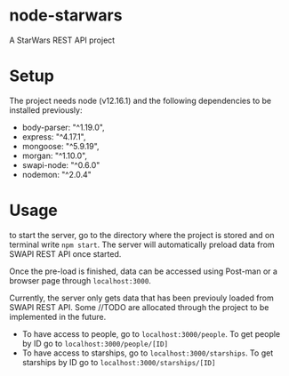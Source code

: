 # node-starwars
A StarWars REST API project

# Setup
The project needs node (v12.16.1) and the following dependencies to be installed previously:
* body-parser: "^1.19.0",
* express: "^4.17.1",
* mongoose: "^5.9.19",
* morgan: "^1.10.0",
* swapi-node: "^0.6.0"
* nodemon: "^2.0.4"

# Usage
to start the server, go to the directory where the project is stored and on terminal write `npm start`. The server will automatically preload data from SWAPI REST API once started.

Once the pre-load is finished, data can be accessed using Post-man or a browser page through `localhost:3000`.

Currently, the server only gets data that has been previouly loaded from SWAPI REST API. Some //TODO are allocated through the project to be implemented in the future.

* To have access to people, go to `localhost:3000/people`. To get people by ID go to `localhost:3000/people/[ID]`
* To have access to starships, go to `localhost:3000/starships`. To get starships by ID go to `localhost:3000/starships/[ID]`

